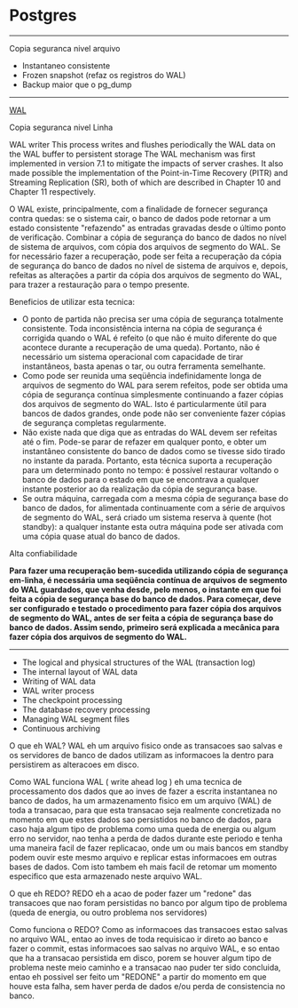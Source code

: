 # Postgres

---

Copia seguranca nivel arquivo

- Instantaneo consistente
- Frozen snapshot (refaz os registros do WAL)
- Backup maior que o pg_dump

---

[WAL](http://pgdocptbr.sourceforge.net/pg80/backup-online.html)

Copia seguranca nivel Linha

WAL writer 	This process writes and flushes periodically the WAL data on the WAL buffer to persistent storage
The WAL mechanism was first implemented in version 7.1 to mitigate the impacts of server crashes. It also made possible the implementation of the Point-in-Time Recovery (PITR) and Streaming Replication (SR), both of which are described in Chapter 10 and Chapter 11 respectively. 

O WAL existe, principalmente, com a finalidade de fornecer segurança contra quedas: se o sistema cair, o banco de dados pode retornar a um estado consistente "refazendo" as entradas gravadas desde o último ponto de verificação.
Combinar a cópia de segurança do banco de dados no nível de sistema de arquivos, com cópia dos arquivos de segmento do WAL. Se for necessário fazer a recuperação, pode ser feita a recuperação da cópia de segurança do banco de dados no nível de sistema de arquivos e, depois, refeitas as alterações a partir da cópia dos arquivos de segmento do WAL, para trazer a restauração para o tempo presente.

Beneficios de utilizar esta tecnica:
- O ponto de partida não precisa ser uma cópia de segurança totalmente consistente. Toda inconsistência interna na cópia de segurança é corrigida quando o WAL é refeito (o que não é muito diferente do que acontece durante a recuperação de uma queda). Portanto, não é necessário um sistema operacional com capacidade de tirar instantâneos, basta apenas o tar, ou outra ferramenta semelhante.
- Como pode ser reunida uma seqüência indefinidamente longa de arquivos de segmento do WAL para serem refeitos, pode ser obtida uma cópia de segurança contínua simplesmente continuando a fazer cópias dos arquivos de segmento do WAL. Isto é particularmente útil para bancos de dados grandes, onde pode não ser conveniente fazer cópias de segurança completas regularmente.
- Não existe nada que diga que as entradas do WAL devem ser refeitas até o fim. Pode-se parar de refazer em qualquer ponto, e obter um instantâneo consistente do banco de dados como se tivesse sido tirado no instante da parada. Portanto, esta técnica suporta a recuperação para um determinado ponto no tempo: é possível restaurar voltando o banco de dados para o estado em que se encontrava a qualquer instante posterior ao da realização da cópia de segurança base.
- Se outra máquina, carregada com a mesma cópia de segurança base do banco de dados, for alimentada continuamente com a série de arquivos de segmento do WAL, será criado um sistema reserva à quente (hot standby): a qualquer instante esta outra máquina pode ser ativada com uma cópia quase atual do banco de dados.

Alta confiabilidade

**Para fazer uma recuperação bem-sucedida utilizando cópia de segurança em-linha, é necessária uma seqüência contínua de arquivos de segmento do WAL guardados, que venha desde, pelo menos, o instante em que foi feita a cópia de segurança base do banco de dados. Para começar, deve ser configurado e testado o procedimento para fazer cópia dos arquivos de segmento do WAL, antes de ser feita a cópia de segurança base do banco de dados. Assim sendo, primeiro será explicada a mecânica para fazer cópia dos arquivos de segmento do WAL.**

---

- The logical and physical structures of the WAL (transaction log)
- The internal layout of WAL data
- Writing of WAL data
- WAL writer process
- The checkpoint processing
- The database recovery processing
- Managing WAL segment files
- Continuous archiving



O que eh WAL?
WAL eh um arquivo fisico onde as transacoes sao salvas e os servidores de banco de dados utilizam as informacoes la dentro para persistirem as alteracoes em disco.

Como WAL funciona
WAL ( write ahead log ) eh uma tecnica de processamento dos dados que ao inves de fazer a escrita instantanea no banco de dados, ha um armazenamento fisico em um arquivo (WAL) de toda a transacao, para que esta transacao seja realmente concretizada no momento em que estes dados sao persistidos no banco de dados, para caso haja algum tipo de problema como uma queda de energia ou algum erro no servidor, nao tenha a perda de dados durante este periodo e tenha uma maneira facil de fazer replicacao, onde um ou mais bancos em standby podem ouvir este mesmo arquivo e replicar estas informacoes em outras bases de dados. Com isto tambem eh mais facil de retomar um momento especifico que esta armazenado neste arquivo WAL.

O que eh REDO?
REDO eh a acao de poder fazer um "redone" das transacoes que nao foram persistidas no banco por algum tipo de problema (queda de energia, ou outro problema nos servidores)

Como funciona o REDO?
Como as informacoes das transacoes estao salvas no arquivo WAL, entao ao inves de toda requisicao ir direto ao banco e fazer o commit, estas informacoes sao salvas no arquivo WAL, e so entao que ha a transacao persistida em disco, porem se houver algum tipo de problema neste meio caminho e a transacao nao puder ter sido concluida, entao eh possivel ser feito um "REDONE" a partir do momento em que houve esta falha, sem haver perda de dados e/ou perda de consistencia no banco.